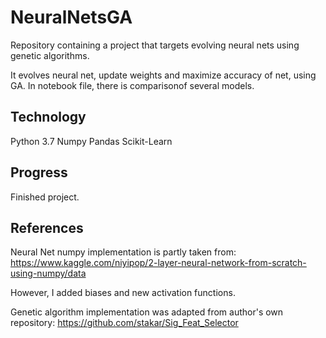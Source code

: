 # NeuralNetsGA
Repository containing a project that targets evolving neural nets using genetic algorithms.

It evolves neural net, update weights and maximize accuracy of net, using GA. In notebook file, there is comparisonof several models.

## Technology
Python 3.7
Numpy
Pandas
Scikit-Learn

## Progress
Finished project.

## References

Neural Net numpy implementation is partly taken from:
https://www.kaggle.com/niyipop/2-layer-neural-network-from-scratch-using-numpy/data

However, I added biases and new activation functions.

Genetic algorithm implementation was adapted from author's own repository:
https://github.com/stakar/Sig_Feat_Selector
